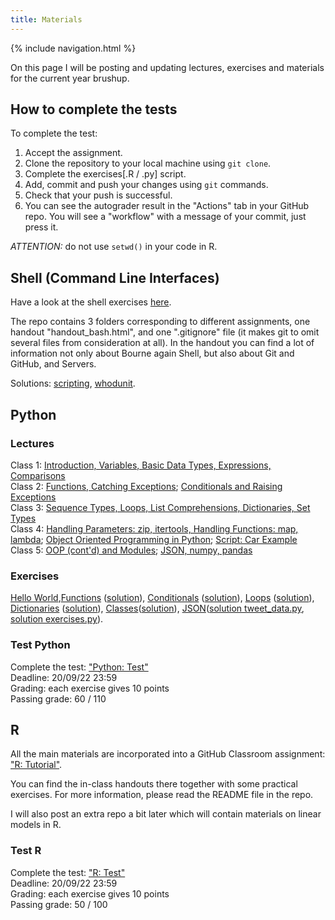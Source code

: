 ```yaml
---
title: Materials
---
```

{% include navigation.html %}

On this page I will be posting and updating lectures, exercises and materials for the current year brushup.

## How to complete the tests
To complete the test:  
1. Accept the assignment.
2. Clone the repository to your local machine using `git clone`.
3. Complete the exercises\[.R / .py\] script.
4. Add, commit and push your changes using `git` commands.
5. Check that your push is successful. 
6. You can see the autograder result in the "Actions" tab in your GitHub repo. You will see a "workflow" with a message of your commit, just press it.

*ATTENTION:* do not use `setwd()` in your code in R.

## Shell (Command Line Interfaces)
Have a look at the shell exercises [here](https://classroom.github.com/a/3d8BeanH). 

The repo contains 3 folders corresponding to different assignments, one handout "handout_bash.html", and one ".gitignore" file (it makes git to omit several files from consideration at all). In the handout you can find a lot of information not only about Bourne again Shell, but also about Git and GitHub, and Servers.

Solutions: [scripting](./docs/shell-solutions/scripting.tar.gz), [whodunit](./docs/shell-solutions/whodunit-solution.sh).

## Python
### Lectures
Class 1: [Introduction, Variables, Basic Data Types, Expressions, Comparisons](./docs/python-lectures/class_1.ipynb)  
Class 2: [Functions, Catching Exceptions](./docs/python-lectures/class_2.ipynb); [Conditionals and Raising Exceptions](./docs/python-lectures/class_2_conditionals.html)  
Class 3: [Sequence Types, Loops, List Comprehensions, Dictionaries, Set Types](./docs/python-lectures/class_3.ipynb)  
Class 4: [Handling Parameters: zip, itertools, Handling Functions: map, lambda](./docs/python-lectures/class_4.ipynb); [Object Oriented Programming in Python](./docs/python-lectures/class_4_oop.html); [Script: Car Example](./docs/python-lectures/class_4_oop_example.py)  
Class 5: [OOP (cont'd) and Modules](./docs/python-lectures/class_5_oop_modules.tar.gz); [JSON, numpy, pandas](./docs/python-lectures/class_5_json_pandas.ipynb)

### Exercises
[Hello World](./python/python-1-hello-world.md),[Functions](https://classroom.github.com/a/dAjlnfKT) ([solution](./docs/python-solutions/python-functions-solution.py)), [Conditionals](https://classroom.github.com/a/Yow3m5e2) ([solution](./docs/python-solutions/python-conditionals-solution.py)), [Loops](https://classroom.github.com/a/ShzbLvYq) ([solution](./docs/python-solutions/python-loops-solution.py)), [Dictionaries](https://classroom.github.com/a/ZuujAbfK) ([solution](./docs/python-solutions/python-dictionaries-solution.py)), [Classes](https://classroom.github.com/a/Kuke8ppB)([solution](./docs/python-solutions/python-classes-solution.py)), [JSON](https://classroom.github.com/a/mWPvThPo)([solution tweet_data.py](./docs/python-solutions/python-json-tweet-data-solution.py), [solution exercises.py](./docs/python-solutions/python-json-solution.py)).

### Test Python
Complete the test: ["Python: Test"](https://classroom.github.com/a/369Bl5Gk)  
Deadline: 20/09/22 23:59  
Grading: each exercise gives 10 points  
Passing grade: 60 / 110

## R
All the main materials are incorporated into a GitHub Classroom assignment: ["R: Tutorial"](https://classroom.github.com/a/j3WyUiaa). 

You can find the in-class handouts there together with some practical exercises. For more information, please read the README file in the repo.

I will also post an extra repo a bit later which will contain materials on linear models in R.

### Test R
Complete the test: ["R: Test"](https://classroom.github.com/a/tJNTB1Bx)  
Deadline: 20/09/22 23:59  
Grading: each exercise gives 10 points  
Passing grade: 50 / 100